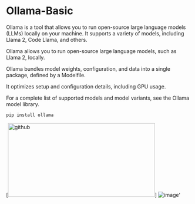# Ollama-Basic

Ollama is a tool that allows you to run open-source large language models (LLMs) locally on your machine. It supports a variety of models, including Llama 2, Code Llama, and others.

Ollama allows you to run open-source large language models, such as Llama 2, locally.

Ollama bundles model weights, configuration, and data into a single package, defined by a Modelfile.

It optimizes setup and configuration details, including GPU usage.

For a complete list of supported models and model variants, see the Ollama model library.

```sh
pip install ollama
```

[<img src='https://github.com/Aditya-aot/Ollama-Basic/assets/67204555/427b81bf-03f9-421b-a7e0-a7d7896a3004' alt='github' width='400' height='200'>]
![image'](https://github.com/Aditya-aot/Ollama-Basic/assets/67204555/427b81bf-03f9-421b-a7e0-a7d7896a3004)
